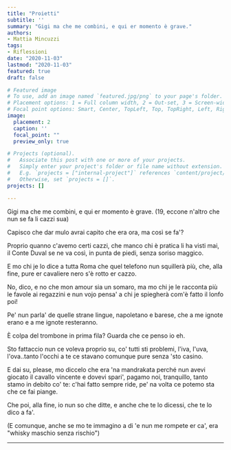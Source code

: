 ```yaml
---
title: "Proietti"
subtitle: ''
summary: "Gigi ma che me combini, e qui er momento è grave."
authors:
- Mattia Mincuzzi
tags:
- Riflessioni
date: "2020-11-03"
lastmod: "2020-11-03"
featured: true
draft: false

# Featured image
# To use, add an image named `featured.jpg/png` to your page's folder.
# Placement options: 1 = Full column width, 2 = Out-set, 3 = Screen-width
# Focal point options: Smart, Center, TopLeft, Top, TopRight, Left, Right, BottomLeft, Bottom, BottomRight
image:
  placement: 2
  caption: ''
  focal_point: ""
  preview_only: true

# Projects (optional).
#   Associate this post with one or more of your projects.
#   Simply enter your project's folder or file name without extension.
#   E.g. `projects = ["internal-project"]` references `content/project/deep-learning/index.md`.
#   Otherwise, set `projects = []`.
projects: []

---
```


Gigi ma che me combini, e qui er momento è grave. (19, eccone n'altro che nun se fa li cazzi sua)

Capisco che dar mulo avrai capito che era ora, ma così se fa'? 

Proprio quanno c'avemo certi cazzi, che manco chi è pratica li ha visti mai, il Conte Duval se ne va così, in punta de piedi, senza soriso maggico. 

E mo chi je lo dice a tutta Roma che quel telefono nun squillerà più, che, alla fine, pure er cavaliere nero s'è rotto er cazzo.

No, dico, e no che mon amour sia un somaro, ma mo chi je le racconta più le favole ai regazzini e nun vojo pensa' a chi je spiegherà com'è fatto il lonfo poi!

Pe' nun parla' de quelle strane lingue, napoletano e barese, che a me ignote erano e a me ignote resteranno.

È colpa del trombone in prima fila? Guarda che ce penso io eh.

Sto fattaccio nun ce voleva proprio su, co' tutti sti problemi, l'iva, l'uva, l'ova..tanto l'occhi a te ce stavano comunque pure senza 'sto casino.

E dai su, please, mo diccelo che era 'na mandrakata perché nun avevi giocato il cavallo vincente e dovevi spari', pagamo noi, tranquillo, tanto stamo in debito co' te: c'hai fatto sempre ride, pe' na volta ce potemo sta che ce fai piange.
 
Che poi, alla fine, io nun so che ditte, e anche che te lo dicessi, che te lo dico a fa'. 

(E comunque, anche se mo te immagino a di 'e nun me rompete er ca', era "whisky maschio senza rischio")


---
